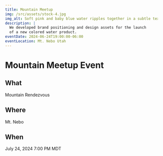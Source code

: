 ```yaml
---
title: Mountain Meetup
img: /src/assets/stock-4.jpg
img_alt: Soft pink and baby blue water ripples together in a subtle texture.
description: |
  We developed brand positioning and design assets for the launch
  of a new colored water product.
eventDate: 2024-06-24T19:00:00-06:00
eventLocation: Mt. Nebo Utah
---
```

# Mountain Meetup Event
## What
Mountain Rendezvous

## Where
Mt. Nebo

## When
July 24, 2024 7:00 PM MDT
